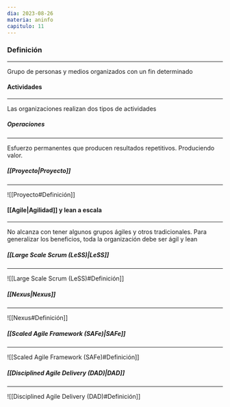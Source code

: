 ```yaml
---
dia: 2023-08-26
materia: aninfo
capitulo: 11
---
```

### Definición
---
Grupo de personas y medios organizados con un fin determinado


#### Actividades
---
Las organizaciones realizan dos tipos de actividades

##### Operaciones
---
Esfuerzo permanentes que producen resultados repetitivos. Produciendo valor.

##### [[Proyecto|Proyecto]]
---
![[Proyecto#Definición]]

#### [[Agile|Agilidad]] y lean a escala
---
No alcanza con tener algunos grupos ágiles y otros tradicionales. Para generalizar los beneficios, toda la organización debe ser ágil y lean

##### [[Large Scale Scrum (LeSS)|LeSS]]
---
![[Large Scale Scrum (LeSS)#Definición]]

##### [[Nexus|Nexus]]
---
![[Nexus#Definición]]


##### [[Scaled Agile Framework (SAFe)|SAFe]]
---
![[Scaled Agile Framework (SAFe)#Definición]]

##### [[Disciplined Agile Delivery (DAD)|DAD]]
---
![[Disciplined Agile Delivery (DAD)#Definición]]